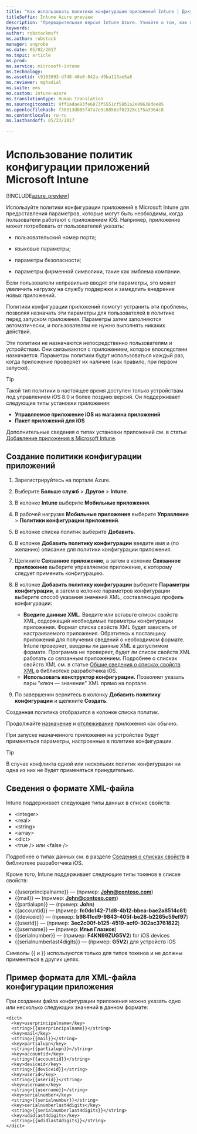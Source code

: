 ```yaml
---
title: "Как использовать политики конфигурации приложений Intune | Документация Майкрософт"
titleSuffix: Intune Azure preview
description: "Предварительная версия Intune Azure. Узнайте о том, как предоставлять данные конфигурации при работе с приложением iOS, используя политики конфигурации приложений."
keywords: 
author: robstackmsft
ms.author: robstack
manager: angrobe
ms.date: 05/02/2017
ms.topic: article
ms.prod: 
ms.service: microsoft-intune
ms.technology: 
ms.assetid: c9163693-d748-46e0-842a-d9ba113ae5a8
ms.reviewer: mghadial
ms.suite: ems
ms.custom: intune-azure
ms.translationtype: Human Translation
ms.sourcegitcommit: 9ff1adae93fe6873f5551cf58b1a2e89638dee85
ms.openlocfilehash: f38313d085f47a7e9c8856ef02328c175a3964c8
ms.contentlocale: ru-ru
ms.lasthandoff: 05/23/2017

---
```


# <a name="how-to-use-microsoft-intune-app-configuration-policies"></a>Использование политик конфигурации приложений Microsoft Intune

[!INCLUDE[azure_preview](./includes/azure_preview.md)]

Используйте политики конфигурации приложений в Microsoft Intune для предоставления параметров, которые могут быть необходимы, когда пользователи работают с приложением iOS. Например, приложение может потребовать от пользователей указать:

-   пользовательский номер порта;

-   языковые параметры;

-   параметры безопасности;

-   параметры фирменной символики, такие как эмблема компании.

Если пользователи неправильно вводят эти параметры, это может увеличить нагрузку на службу поддержки и замедлить внедрение новых приложений.

Политики конфигурации приложений помогут устранить эти проблемы, позволяя назначать эти параметры для пользователей в политике перед запуском приложения. Параметры затем заполняются автоматически, и пользователям не нужно выполнять никаких действий.

Эти политики не назначаются непосредственно пользователям и устройствам. Они связываются с приложением, которое впоследствии назначается. Параметры политики будут использоваться каждый раз, когда приложение проверяет их наличие (как правило, при первом запуске).

> [!TIP]
> Такой тип политики в настоящее время доступен только устройствам под управлением iOS 8.0 и более поздних версий. Он поддерживает следующие типы установки приложения:
>
> -   **Управляемое приложение iOS из магазина приложений**
> -   **Пакет приложений для iOS**
>
> Дополнительные сведения о типах установки приложений см. в статье [Добавление приложения в Microsoft Intune](apps-add.md).

## <a name="create-an-app-configuration-policy"></a>Создание политики конфигурации приложений

1. Зарегистрируйтесь на портале Azure.
2. Выберите **Больше служб** > **Другое** > **Intune**.
3. В колонке **Intune** выберите **Мобильные приложения**.
1.  В рабочей нагрузке **Мобильные приложения** выберите **Управление** > **Политики конфигурации приложений**.

2.  В колонке списка политик выберите **Добавить**.

3.  В колонке **Добавить политику конфигурации** введите имя и (по желанию) описание для политики конфигурации приложения.
4.  Щелкните **Связанное приложение**, а затем в колонке **Связанное приложение** выберите управляемое приложение, к которому следует применить конфигурацию.
5.  В колонке **Добавить политику конфигурации** выберите **Параметры конфигурации**, а затем в колонке параметров конфигурации выберите способ указания значений XML, составляющих профиль конфигурации:
    - **Введите данные XML.** Введите или вставьте список свойств XML, содержащий необходимые параметры конфигурации приложения. Формат списка свойств XML будет зависеть от настраиваемого приложения. Обратитесь к поставщику приложения для получения сведений о необходимом формате.
    Intune проверяет, введены ли данные XML в допустимом формате. Программа не проверяет, будет ли список свойств XML работать со связанным приложением.
    Подробнее о списках свойств XML см. в статье [Общие сведения о списках свойств XML](https://developer.apple.com/library/ios/documentation/Cocoa/Conceptual/PropertyLists/UnderstandXMLPlist/UnderstandXMLPlist.html) в библиотеке разработчика iOS.
    - **Использовать конструктор конфигурации.** Позволяет указать пары "ключ — значение" XML прямо на портале.
8. По завершении вернитесь в колонку **Добавить политику конфигурации** и щелкните **Создать**.

Созданная политика отобразится в колонке списка политик.

Продолжайте [назначение](apps-deploy.md) и [отслеживание](apps-monitor.md) приложения как обычно.

При запуске назначенного приложения на устройстве будут применяться параметры, настроенные в политике конфигурации.

> [!TIP]
> В случае конфликта одной или нескольких политик конфигурации ни одна из них не будет применяться принудительно.

## <a name="information-about-the-xml-file-format"></a>Сведения о формате XML-файла

Intune поддерживает следующие типы данных в списке свойств:

- &lt;integer&gt;
- &lt;real&gt;
- &lt;string&gt;
- &lt;array&gt;
- &lt;dict&gt;
- &lt;true /&gt; или &lt;false /&gt;

Подробнее о типах данных см. в разделе [Сведения о списках свойств](https://developer.apple.com/library/ios/documentation/Cocoa/Conceptual/PropertyLists/AboutPropertyLists/AboutPropertyLists.html) в библиотеке разработчика iOS.

Кроме того, Intune поддерживает следующие типы токенов в списке свойств:
- \{\{userprincipalname\}\} — (пример: **John@contoso.com**)
- \{\{mail\}\} — (пример: **John@contoso.com**)
- \{\{partialupn\}\} — (пример: **John**)
- \{\{accountid\}\} — (пример: **fc0dc142-71d8-4b12-bbea-bae2a8514c81**)
- \{\{deviceid\}\} — (пример: **b9841cd9-9843-405f-be28-b2265c59ef97**)
- \{\{userid\}\} — (пример: **3ec2c00f-b125-4519-acf0-302ac3761822**)
- \{\{username\}\} — (пример: **Илья Глазков**)
- \{\{serialnumber\}\} — (пример: **F4KN99ZUG5V2**) for iOS devices
- \{\{serialnumberlast4digits\}\} — (пример: **G5V2**) для устройств iOS

Символы \{\{ и \}\} используются только для типов токенов и не должны применяться в других целях.





## <a name="example-format-for-an-app-configuration-xml-file"></a>Пример формата для XML-файла конфигурации приложения

При создании файла конфигурации приложения можно указать одно или несколько следующих значений в данном формате:

```
<dict>
  <key>userprincipalname</key>
  <string>{{userprincipalname}}</string>
  <key>mail</key>
  <string>{{mail}}</string>
  <key>partialupn</key>
  <string>{{partialupn}}</string>
  <key>accountid</key>
  <string>{{accountid}}</string>
  <key>deviceid</key>
  <string>{{deviceid}}</string>
  <key>userid</key>
  <string>{{userid}}</string>
  <key>username</key>
  <string>{{username}}</string>
  <key>serialnumber</key>
  <string>{{serialnumber}}</string>
  <key>serialnumberlast4digits</key>
  <string>{{serialnumberlast4digits}}</string>
  <key>udidlast4digits</key>
  <string>{{udidlast4digits}}</string>
</dict>

```

